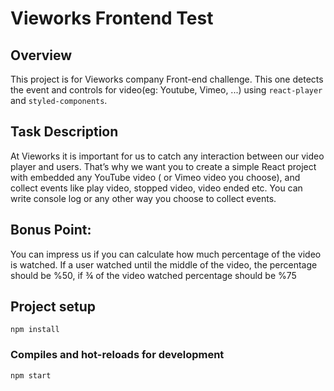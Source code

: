 # Vieworks Frontend Test

## Overview

This project is for Vieworks company Front-end challenge.
This one detects the event and controls for video(eg: Youtube, Vimeo, ...) using `react-player` and `styled-components`.

## Task Description

At Vieworks it is important for us to catch any interaction between our video player and users.
That’s why we want you to create a simple React project with embedded any YouTube video ( or
Vimeo video you choose), and collect events like play video, stopped video, video ended etc. You can
write console log or any other way you choose to collect events.

## Bonus Point​:

You can impress us if you can calculate how much percentage of the video is watched. If
a user watched until the middle of the video, the percentage should be %50, if ​¾​ of the video
watched percentage should be %75

## Project setup

```
npm install
```

### Compiles and hot-reloads for development

```
npm start
```
